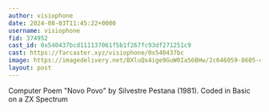 ```yaml
---
author: visiophone
date: 2024-08-03T11:45:22+0000
username: visiophone
fid: 374952
cast_id: 0x540437bcd111137061f5b1f267fc93df271251c9
cast: https://farcaster.xyz/visiophone/0x540437bc
image: https://imagedelivery.net/BXluQx4ige9GuW0Ia56BHw/2c646059-8605-4b92-9b0f-5650cf8c3a00/original
layout: post
---
```


Computer Poem "Novo Povo" by Silvestre Pestana (1981).
Coded in Basic on a ZX Spectrum

<img src='https://imagedelivery.net/BXluQx4ige9GuW0Ia56BHw/2c646059-8605-4b92-9b0f-5650cf8c3a00/original' alt='' referrerpolicy='no-referrer'/>

